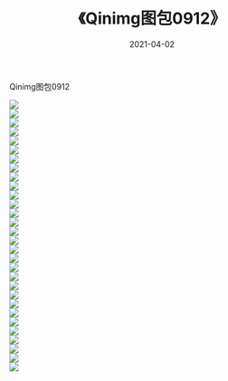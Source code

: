 ﻿---
layout: post
title:  《Qinimg图包0912》
date:   2021-04-02
img: http://imgx.orgx.ga/Qinimg图包/Qinimg图包0912/000.jpg
categories: [美女, 清纯, 唯美]
---

Qinimg图包0912

 ![](http://imgx.orgx.ga/Qinimg图包/Qinimg图包0912/001.jpg) <br>![](http://imgx.orgx.ga/Qinimg图包/Qinimg图包0912/002.jpg) <br>![](http://imgx.orgx.ga/Qinimg图包/Qinimg图包0912/003.jpg) <br>![](http://imgx.orgx.ga/Qinimg图包/Qinimg图包0912/004.jpg) <br>![](http://imgx.orgx.ga/Qinimg图包/Qinimg图包0912/005.jpg) <br>![](http://imgx.orgx.ga/Qinimg图包/Qinimg图包0912/006.jpg) <br>![](http://imgx.orgx.ga/Qinimg图包/Qinimg图包0912/007.jpg) <br>![](http://imgx.orgx.ga/Qinimg图包/Qinimg图包0912/008.jpg) <br>![](http://imgx.orgx.ga/Qinimg图包/Qinimg图包0912/009.jpg) <br>![](http://imgx.orgx.ga/Qinimg图包/Qinimg图包0912/010.jpg) <br>![](http://imgx.orgx.ga/Qinimg图包/Qinimg图包0912/011.jpg) <br>![](http://imgx.orgx.ga/Qinimg图包/Qinimg图包0912/012.jpg) <br>![](http://imgx.orgx.ga/Qinimg图包/Qinimg图包0912/013.jpg) <br>![](http://imgx.orgx.ga/Qinimg图包/Qinimg图包0912/014.jpg) <br>![](http://imgx.orgx.ga/Qinimg图包/Qinimg图包0912/015.jpg) <br>![](http://imgx.orgx.ga/Qinimg图包/Qinimg图包0912/016.jpg) <br>![](http://imgx.orgx.ga/Qinimg图包/Qinimg图包0912/017.jpg) <br>![](http://imgx.orgx.ga/Qinimg图包/Qinimg图包0912/018.jpg) <br>![](http://imgx.orgx.ga/Qinimg图包/Qinimg图包0912/019.jpg) <br>![](http://imgx.orgx.ga/Qinimg图包/Qinimg图包0912/020.jpg) <br>![](http://imgx.orgx.ga/Qinimg图包/Qinimg图包0912/021.jpg) <br>![](http://imgx.orgx.ga/Qinimg图包/Qinimg图包0912/022.jpg) <br>![](http://imgx.orgx.ga/Qinimg图包/Qinimg图包0912/023.jpg) <br>![](http://imgx.orgx.ga/Qinimg图包/Qinimg图包0912/024.jpg) <br>![](http://imgx.orgx.ga/Qinimg图包/Qinimg图包0912/025.jpg) <br>![](http://imgx.orgx.ga/Qinimg图包/Qinimg图包0912/026.jpg) <br>![](http://imgx.orgx.ga/Qinimg图包/Qinimg图包0912/027.jpg) <br>![](http://imgx.orgx.ga/Qinimg图包/Qinimg图包0912/028.jpg) <br>![](http://imgx.orgx.ga/Qinimg图包/Qinimg图包0912/029.jpg) <br>![](http://imgx.orgx.ga/Qinimg图包/Qinimg图包0912/030.jpg) <br>